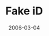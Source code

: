 ---
layout: message
category: message
series: "iD"
title: "Fake iD"
date: 2006-03-04
message_id: 79
---